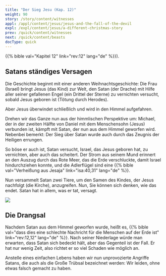 ```yaml
---
title: "Der Sieg Jesu (Kap. 12)"
weight: 90
story: /story/content/witnesses
appl: /appl/content/jesus/jesus-and-the-fall-of-the-devil
expl: /expl/content/jesus/a-different-christmas-story
prev: /quick/content/witnesses
next: /quick/content/beasts
docType: quick
---
```



{{% bible val="Kapitel 12" link="rev:12" lang="de" %}}).

## Satans ständiges Versagen

Die Geschichte beginnt mit einer anderen Weihnachtsgeschichte: Die Frau (Israel) bringt Jesus (das Kind) zur Welt, den Satan (der Drache) mit Hilfe aller seiner gefallenen Engel (ein Drittel der Sterne) zu vernichten versucht, sobald Jesus geboren ist (Tötung durch Herodes).

Aber Jesus überwindet schließlich und wird in den Himmel aufgefahren.

Drehen wir das Ganze nun aus der himmlischen Perspektive um: Michael, der in der zweiten Hälfte von Daniel mit dem Menschensohn (Jesus) verbunden ist, kämpft mit Satan, der nun aus dem Himmel geworfen wird. Nebenbei bemerkt: Der Sieg über Satan wurde auch durch das Zeugnis der Heiligen errungen.

So böse er auch ist, Satan versucht, Israel, das Jesus geboren hat, zu vernichten, aber auch das scheitert. Der Strom aus seinem Mund erinnert an den Auszug durch das Rote Meer, das die Erde verschluckte, damit Israel hindurchziehen konnte, und die Adlerflügel sind eine {{% bible val="Verheißung aus Jesaja" link="isa:40,31" lang="de" %}}.

Nun versammelt Satan zwei Tiere, um den Samen des Kindes, der Jesus nachfolgt (die Kirche), anzugreifen. Nun, Sie können sich denken, wie das endet. Satan hat in allem, was er tat, versagt.

![](/images/jesus_de.jpg)

## Die Drangsal

Nachdem Satan aus dem Himmel geworfen wurde, heißt es, {{% bible val="dass dies eine schlechte Nachricht für die Menschen auf der Erde ist" link="rev:12,12" lang="de" %}}. Nach seiner Niederlage würde man erwarten, dass Satan sich bedeckt hält, aber das Gegenteil ist der Fall. Er hat nur wenig Zeit, also richtet er so viel Schaden wie möglich an.

Anstelle eines einfachen Lebens haben wir nun unprovozierte Angriffe Satans, die auch als die Große Trübsal bezeichnet werden: Wir leiden, ohne etwas falsch gemacht zu haben.